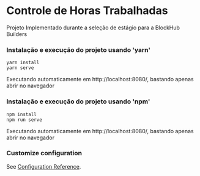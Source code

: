 # Controle de Horas Trabalhadas

Projeto Implementado durante a seleção de estágio para a BlockHub Builders

### Instalação e execução do projeto usando 'yarn'

```
yarn install
yarn serve
```
Executando automaticamente em http://localhost:8080/, bastando apenas abrir no navegador

### Instalação e execução do projeto usando 'npm'

```
npm install
npm run serve
```
Executando automaticamente em http://localhost:8080/, bastando apenas abrir no navegador

### Customize configuration

See [Configuration Reference](https://cli.vuejs.org/config/).

